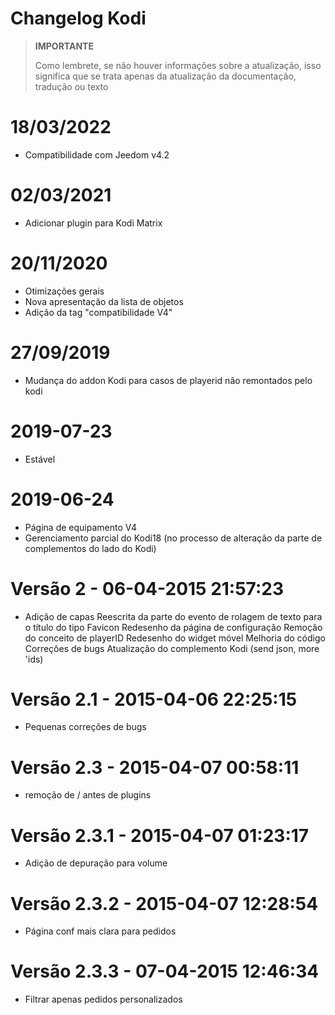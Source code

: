 # Changelog Kodi

>**IMPORTANTE**
>
>Como lembrete, se não houver informações sobre a atualização, isso significa que se trata apenas da atualização da documentação, tradução ou texto

# 18/03/2022

- Compatibilidade com Jeedom v4.2

# 02/03/2021

- Adicionar plugin para Kodi Matrix

# 20/11/2020

- Otimizações gerais
- Nova apresentação da lista de objetos
- Adição da tag "compatibilidade V4"

# 27/09/2019

- Mudança do addon Kodi para casos de playerid não remontados pelo kodi

# 2019-07-23

- Estável

# 2019-06-24

- Página de equipamento V4
- Gerenciamento parcial do Kodi18 (no processo de alteração da parte de complementos do lado do Kodi)

# Versão 2 - 06-04-2015 21:57:23

- Adição de capas Reescrita da parte do evento de rolagem de texto para o título do tipo Favicon Redesenho da página de configuração Remoção do conceito de playerID Redesenho do widget móvel Melhoria do código Correções de bugs Atualização do complemento Kodi (send json, more 'ids)

# Versão 2.1 - 2015-04-06 22:25:15

- Pequenas correções de bugs

# Versão 2.3 - 2015-04-07 00:58:11

- remoção de / antes de plugins

# Versão 2.3.1 - 2015-04-07 01:23:17

- Adição de depuração para volume

# Versão 2.3.2 - 2015-04-07 12:28:54

- Página conf mais clara para pedidos

# Versão 2.3.3 - 07-04-2015 12:46:34

- Filtrar apenas pedidos personalizados
